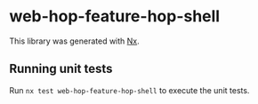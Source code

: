 # web-hop-feature-hop-shell

This library was generated with [Nx](https://nx.dev).

## Running unit tests

Run `nx test web-hop-feature-hop-shell` to execute the unit tests.
